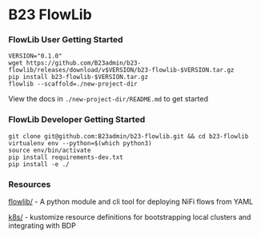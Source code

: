 # B23 FlowLib #

### FlowLib User Getting Started ###

```shell
VERSION="0.1.0"
wget https://github.com/B23admin/b23-flowlib/releases/download/v$VERSION/b23-flowlib-$VERSION.tar.gz
pip install b23-flowlib-$VERSION.tar.gz
flowlib --scaffold=./new-project-dir
```

View the docs in `./new-project-dir/README.md` to get started


### FlowLib Developer Getting Started ###

```shell
git clone git@github.com:B23admin/b23-flowlib.git && cd b23-flowlib
virtualenv env --python=$(which python3)
source env/bin/activate
pip install requirements-dev.txt
pip install -e ./
```


### Resources ###

[flowlib/](./flowlib/README.md) - A python module and cli tool for deploying NiFi flows from YAML

[k8s/](./k8s/README.md) - kustomize resource definitions for bootstrapping local clusters and integrating with BDP
